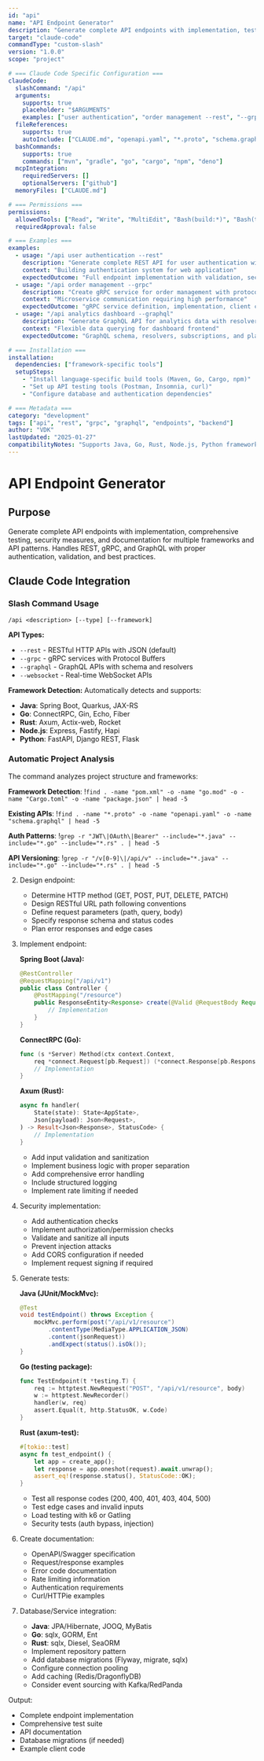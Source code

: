 ```yaml
---
id: "api"
name: "API Endpoint Generator"
description: "Generate complete API endpoints with implementation, tests, documentation, and security for multi-language frameworks"
target: "claude-code"
commandType: "custom-slash"
version: "1.0.0"
scope: "project"

# === Claude Code Specific Configuration ===
claudeCode:
  slashCommand: "/api"
  arguments:
    supports: true
    placeholder: "$ARGUMENTS"
    examples: ["user authentication", "order management --rest", "--grpc notifications", "graphql users"]
  fileReferences:
    supports: true
    autoInclude: ["CLAUDE.md", "openapi.yaml", "*.proto", "schema.graphql"]
  bashCommands:
    supports: true
    commands: ["mvn", "gradle", "go", "cargo", "npm", "deno"]
  mcpIntegration:
    requiredServers: []
    optionalServers: ["github"]
  memoryFiles: ["CLAUDE.md"]

# === Permissions ===
permissions:
  allowedTools: ["Read", "Write", "MultiEdit", "Bash(build:*)", "Bash(test:*)", "Grep", "Glob"]
  requiredApproval: false

# === Examples ===
examples:
  - usage: "/api user authentication --rest"
    description: "Generate complete REST API for user authentication with JWT tokens"
    context: "Building authentication system for web application"
    expectedOutcome: "Full endpoint implementation with validation, security, tests, and OpenAPI documentation"
  - usage: "/api order management --grpc"
    description: "Create gRPC service for order management with protocol buffers"
    context: "Microservice communication requiring high performance"
    expectedOutcome: "gRPC service definition, implementation, client code, and documentation"
  - usage: "/api analytics dashboard --graphql"
    description: "Generate GraphQL API for analytics data with resolvers and schema"
    context: "Flexible data querying for dashboard frontend"
    expectedOutcome: "GraphQL schema, resolvers, subscriptions, and playground setup"

# === Installation ===
installation:
  dependencies: ["framework-specific tools"]
  setupSteps:
    - "Install language-specific build tools (Maven, Go, Cargo, npm)"
    - "Set up API testing tools (Postman, Insomnia, curl)"
    - "Configure database and authentication dependencies"

# === Metadata ===
category: "development"
tags: ["api", "rest", "grpc", "graphql", "endpoints", "backend"]
author: "VDK"
lastUpdated: "2025-01-27"
compatibilityNotes: "Supports Java, Go, Rust, Node.js, Python frameworks with multiple API patterns"
---
```


# API Endpoint Generator

## Purpose

Generate complete API endpoints with implementation, comprehensive testing, security measures, and documentation for multiple frameworks and API patterns. Handles REST, gRPC, and GraphQL with proper authentication, validation, and best practices.

## Claude Code Integration

### Slash Command Usage

```
/api <description> [--type] [--framework]
```

**API Types:**
- `--rest` - RESTful HTTP APIs with JSON (default)
- `--grpc` - gRPC services with Protocol Buffers
- `--graphql` - GraphQL APIs with schema and resolvers
- `--websocket` - Real-time WebSocket APIs

**Framework Detection:**
Automatically detects and supports:
- **Java**: Spring Boot, Quarkus, JAX-RS
- **Go**: ConnectRPC, Gin, Echo, Fiber
- **Rust**: Axum, Actix-web, Rocket
- **Node.js**: Express, Fastify, Hapi
- **Python**: FastAPI, Django REST, Flask

### Automatic Project Analysis

The command analyzes project structure and frameworks:

**Framework Detection**: !`find . -name "pom.xml" -o -name "go.mod" -o -name "Cargo.toml" -o -name "package.json" | head -5`

**Existing APIs**: !`find . -name "*.proto" -o -name "openapi.yaml" -o -name "schema.graphql" | head -5`

**Auth Patterns**: !`grep -r "JWT\|OAuth\|Bearer" --include="*.java" --include="*.go" --include="*.rs" . | head -5`

**API Versioning**: !`grep -r "/v[0-9]\|/api/v" --include="*.java" --include="*.go" --include="*.rs" . | head -5`

2. Design endpoint:
   - Determine HTTP method (GET, POST, PUT, DELETE, PATCH)
   - Design RESTful URL path following conventions
   - Define request parameters (path, query, body)
   - Specify response schema and status codes
   - Plan error responses and edge cases

3. Implement endpoint:

   **Spring Boot (Java):**
   ```java
   @RestController
   @RequestMapping("/api/v1")
   public class Controller {
       @PostMapping("/resource")
       public ResponseEntity<Response> create(@Valid @RequestBody Request req) {
           // Implementation
       }
   }
   ```

   **ConnectRPC (Go):**
   ```go
   func (s *Server) Method(ctx context.Context,
       req *connect.Request[pb.Request]) (*connect.Response[pb.Response], error) {
       // Implementation
   }
   ```

   **Axum (Rust):**
   ```rust
   async fn handler(
       State(state): State<AppState>,
       Json(payload): Json<Request>,
   ) -> Result<Json<Response>, StatusCode> {
       // Implementation
   }
   ```

   - Add input validation and sanitization
   - Implement business logic with proper separation
   - Add comprehensive error handling
   - Include structured logging
   - Implement rate limiting if needed

4. Security implementation:
   - Add authentication checks
   - Implement authorization/permission checks
   - Validate and sanitize all inputs
   - Prevent injection attacks
   - Add CORS configuration if needed
   - Implement request signing if required

5. Generate tests:

   **Java (JUnit/MockMvc):**
   ```java
   @Test
   void testEndpoint() throws Exception {
       mockMvc.perform(post("/api/v1/resource")
           .contentType(MediaType.APPLICATION_JSON)
           .content(jsonRequest))
           .andExpect(status().isOk());
   }
   ```

   **Go (testing package):**
   ```go
   func TestEndpoint(t *testing.T) {
       req := httptest.NewRequest("POST", "/api/v1/resource", body)
       w := httptest.NewRecorder()
       handler(w, req)
       assert.Equal(t, http.StatusOK, w.Code)
   }
   ```

   **Rust (axum-test):**
   ```rust
   #[tokio::test]
   async fn test_endpoint() {
       let app = create_app();
       let response = app.oneshot(request).await.unwrap();
       assert_eq!(response.status(), StatusCode::OK);
   }
   ```

   - Test all response codes (200, 400, 401, 403, 404, 500)
   - Test edge cases and invalid inputs
   - Load testing with k6 or Gatling
   - Security tests (auth bypass, injection)

6. Create documentation:
   - OpenAPI/Swagger specification
   - Request/response examples
   - Error code documentation
   - Rate limiting information
   - Authentication requirements
   - Curl/HTTPie examples

7. Database/Service integration:
   - **Java**: JPA/Hibernate, JOOQ, MyBatis
   - **Go**: sqlx, GORM, Ent
   - **Rust**: sqlx, Diesel, SeaORM
   - Implement repository pattern
   - Add database migrations (Flyway, migrate, sqlx)
   - Configure connection pooling
   - Add caching (Redis/DragonflyDB)
   - Consider event sourcing with Kafka/RedPanda

Output:

- Complete endpoint implementation
- Comprehensive test suite
- API documentation
- Database migrations (if needed)
- Example client code
